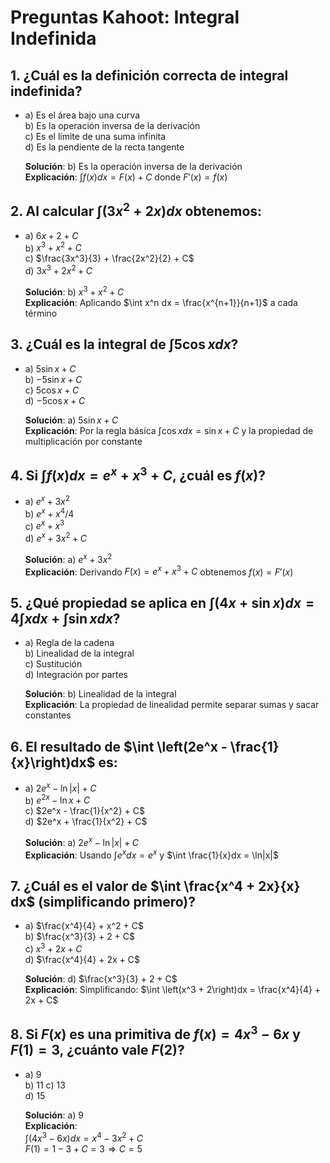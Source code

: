 # Preguntas Kahoot: Integral Indefinida

## 1. ¿Cuál es la definición correcta de integral indefinida?
- a) Es el área bajo una curva  
  b) Es la operación inversa de la derivación  
  c) Es el límite de una suma infinita  
  d) Es la pendiente de la recta tangente  

  **Solución**: b) Es la operación inversa de la derivación  
  **Explicación**: $\int f(x)dx = F(x) + C$ donde $F'(x) = f(x)$

## 2. Al calcular $\int (3x^2 + 2x) dx$ obtenemos:
- a) $6x + 2 + C$  
  b) $x^3 + x^2 + C$  
  c) $\frac{3x^3}{3} + \frac{2x^2}{2} + C$  
  d) $3x^3 + 2x^2 + C$  

  **Solución**: b) $x^3 + x^2 + C$  
  **Explicación**: Aplicando $\int x^n dx = \frac{x^{n+1}}{n+1}$ a cada término

## 3. ¿Cuál es la integral de $\int 5\cos x dx$?
- a) $5\sin x + C$  
  b) $-5\sin x + C$  
  c) $5\cos x + C$  
  d) $-5\cos x + C$  

  **Solución**: a) $5\sin x + C$  
  **Explicación**: Por la regla básica $\int \cos x dx = \sin x + C$ y la propiedad de multiplicación por constante

## 4. Si $\int f(x)dx = e^x + x^3 + C$, ¿cuál es $f(x)$?
- a) $e^x + 3x^2$  
  b) $e^x + x^4/4$  
  c) $e^x + x^3$  
  d) $e^x + 3x^2 + C$  

  **Solución**: a) $e^x + 3x^2$  
  **Explicación**: Derivando $F(x) = e^x + x^3 + C$ obtenemos $f(x) = F'(x)$

## 5. ¿Qué propiedad se aplica en $\int (4x + \sin x)dx = 4\int x dx + \int \sin x dx$?
- a) Regla de la cadena  
  b) Linealidad de la integral  
  c) Sustitución  
  d) Integración por partes  

  **Solución**: b) Linealidad de la integral  
  **Explicación**: La propiedad de linealidad permite separar sumas y sacar constantes

## 6. El resultado de $\int \left(2e^x - \frac{1}{x}\right)dx$ es:
- a) $2e^x - \ln|x| + C$  
  b) $e^{2x} - \ln x + C$  
  c) $2e^x - \frac{1}{x^2} + C$  
  d) $2e^x + \frac{1}{x^2} + C$  

  **Solución**: a) $2e^x - \ln|x| + C$  
  **Explicación**: Usando $\int e^x dx = e^x$ y $\int \frac{1}{x}dx = \ln|x|$

## 7. ¿Cuál es el valor de $\int \frac{x^4 + 2x}{x} dx$ (simplificando primero)?
- a) $\frac{x^4}{4} + x^2 + C$  
  b) $\frac{x^3}{3} + 2 + C$  
  c) $x^3 + 2x + C$  
  d) $\frac{x^4}{4} + 2x + C$  

  **Solución**: d) $\frac{x^3}{3} + 2 + C$  
  **Explicación**: Simplificando: $\int \left(x^3 + 2\right)dx = \frac{x^4}{4} + 2x + C$

## 8. Si $F(x)$ es una primitiva de $f(x) = 4x^3 - 6x$ y $F(1) = 3$, ¿cuánto vale $F(2)$?
- a) 9  
  b) 11 
  c) 13  
  d) 15  

    **Solución**: a) 9  
    **Explicación**:  
    $\int (4x^3 - 6x)dx = x^4 - 3x^2 + C$  
    $F(1) = 1 - 3 + C = 3 \Rightarrow C = 5$  
